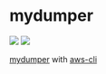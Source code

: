 # mydumper 

[![](https://images.microbadger.com/badges/image/servicerocket/mydumper.svg)](https://microbadger.com/images/servicerocket/mydumper "Get your own image badge on microbadger.com") [![](https://images.microbadger.com/badges/version/servicerocket/mydumper.svg)](https://microbadger.com/images/servicerocket/mydumper "Get your own version badge on microbadger.com")

[mydumper](https://github.com/maxbube/mydumper) with [aws-cli](https://aws.amazon.com/cli/)

